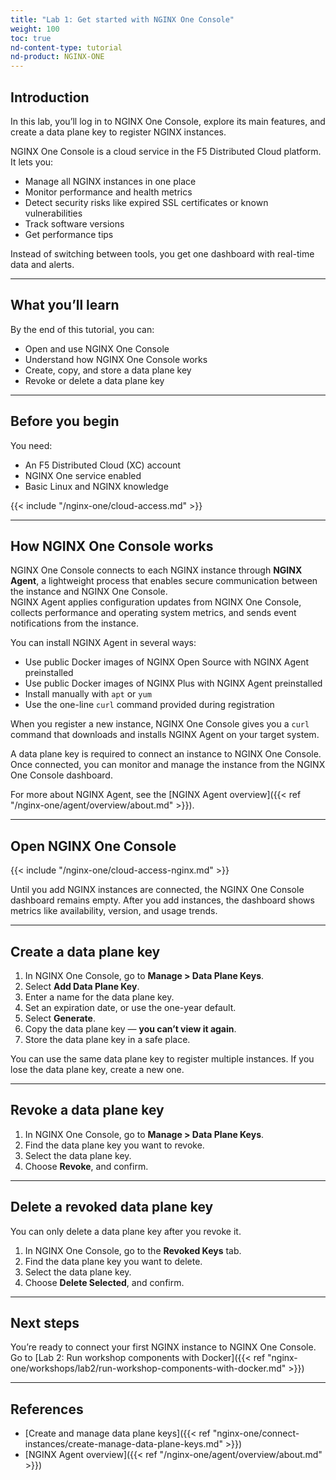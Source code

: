 ```yaml
---
title: "Lab 1: Get started with NGINX One Console"
weight: 100
toc: true
nd-content-type: tutorial
nd-product: NGINX-ONE
---
```


## Introduction

In this lab, you’ll log in to NGINX One Console, explore its main features, and create a data plane key to register NGINX instances.

NGINX One Console is a cloud service in the F5 Distributed Cloud platform. It lets you:

- Manage all NGINX instances in one place
- Monitor performance and health metrics
- Detect security risks like expired SSL certificates or known vulnerabilities
- Track software versions
- Get performance tips

Instead of switching between tools, you get one dashboard with real-time data and alerts.

---

## What you’ll learn

By the end of this tutorial, you can:

- Open and use NGINX One Console
- Understand how NGINX One Console works
- Create, copy, and store a data plane key
- Revoke or delete a data plane key

---

## Before you begin

You need:

- An F5 Distributed Cloud (XC) account
- NGINX One service enabled
- Basic Linux and NGINX knowledge

{{< include "/nginx-one/cloud-access.md" >}}

---

## How NGINX One Console works

NGINX One Console connects to each NGINX instance through **NGINX Agent**, a lightweight process that enables secure communication between the instance and NGINX One Console.  
NGINX Agent applies configuration updates from NGINX One Console, collects performance and operating system metrics, and sends event notifications from the instance.

You can install NGINX Agent in several ways:

- Use public Docker images of NGINX Open Source with NGINX Agent preinstalled
- Use public Docker images of NGINX Plus with NGINX Agent preinstalled
- Install manually with `apt` or `yum`
- Use the one-line `curl` command provided during registration

When you register a new instance, NGINX One Console gives you a `curl` command that downloads and installs NGINX Agent on your target system.

A data plane key is required to connect an instance to NGINX One Console. Once connected, you can monitor and manage the instance from the NGINX One Console dashboard.

For more about NGINX Agent, see the [NGINX Agent overview]({{< ref "/nginx-one/agent/overview/about.md" >}}).

---

## Open NGINX One Console

{{< include "/nginx-one/cloud-access-nginx.md" >}}


Until you add NGINX instances are connected, the NGINX One Console dashboard remains empty. After you add instances, the dashboard shows metrics like availability, version, and usage trends.

---

## Create a data plane key

1. In NGINX One Console, go to **Manage > Data Plane Keys**.
2. Select **Add Data Plane Key**.
3. Enter a name for the data plane key.
4. Set an expiration date, or use the one-year default.
5. Select **Generate**.
6. Copy the data plane key — **you can’t view it again**.
7. Store the data plane key in a safe place.

You can use the same data plane key to register multiple instances. If you lose the data plane key, create a new one.

---

## Revoke a data plane key

1. In NGINX One Console, go to **Manage > Data Plane Keys**.
2. Find the data plane key you want to revoke.
3. Select the data plane key.
4. Choose **Revoke**, and confirm.

---

## Delete a revoked data plane key

You can only delete a data plane key after you revoke it.

1. In NGINX One Console, go to the **Revoked Keys** tab.
2. Find the data plane key you want to delete.
3. Select the data plane key.
4. Choose **Delete Selected**, and confirm.

---

## Next steps

You’re ready to connect your first NGINX instance to NGINX One Console.  
Go to [Lab 2: Run workshop components with Docker]({{< ref "nginx-one/workshops/lab2/run-workshop-components-with-docker.md" >}})

---

## References

- [Create and manage data plane keys]({{< ref "nginx-one/connect-instances/create-manage-data-plane-keys.md" >}})
- [NGINX Agent overview]({{< ref "/nginx-one/agent/overview/about.md" >}})